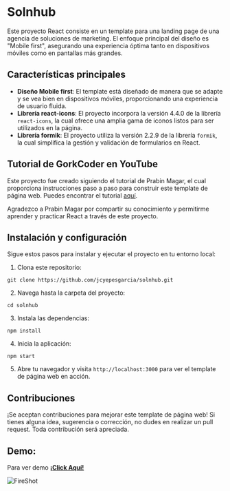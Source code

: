 # Solnhub

Este proyecto React consiste en un template para una landing page de una agencia de soluciones de marketing. El enfoque principal del diseño es "Mobile first", asegurando una experiencia óptima tanto en dispositivos móviles como en pantallas más grandes.

## Características principales

- **Diseño Mobile first**: El template está diseñado de manera que se adapte y se vea bien en dispositivos móviles, proporcionando una experiencia de usuario fluida.
- **Librería react-icons**: El proyecto incorpora la versión 4.4.0 de la librería `react-icons`, la cual ofrece una amplia gama de iconos listos para ser utilizados en la página.
- **Librería formik**: El proyecto utiliza la versión 2.2.9 de la librería `formik`, la cual simplifica la gestión y validación de formularios en React.

## Tutorial de GorkCoder en YouTube

Este proyecto fue creado siguiendo el tutorial de Prabin Magar, el cual proporciona instrucciones paso a paso para construir este template de página web. Puedes encontrar el tutorial [aquí](https://www.youtube.com/watch?v=q59P-yVD7nI).

Agradezco a Prabin Magar por compartir su conocimiento y permitirme aprender y practicar React a través de este proyecto.

## Instalación y configuración

Sigue estos pasos para instalar y ejecutar el proyecto en tu entorno local:

1. Clona este repositorio:
```
git clone https://github.com/jcyepesgarcia/solnhub.git
```
2. Navega hasta la carpeta del proyecto:
```
cd solnhub
```
3. Instala las dependencias:
```
npm install
```
4. Inicia la aplicación:
```
npm start 
```
5. Abre tu navegador y visita ```http://localhost:3000``` para ver el template de página web en acción.

## Contribuciones

¡Se aceptan contribuciones para mejorar este template de página web! Si tienes alguna idea, sugerencia o corrección, no dudes en realizar un pull request. Toda contribución será apreciada.

## Demo:

Para ver demo  **[¡Click Aquí!](https://solnhubdemo.netlify.app/ "ver")**


![FireShot](https://github.com/jcyepesgarcia/solnhub/assets/136846281/6ceb2b2e-240c-4af7-8dee-8de72789be49)
